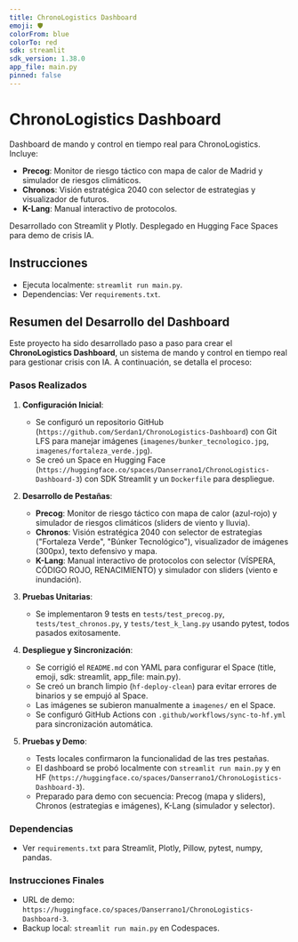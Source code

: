 ```yaml
---
title: ChronoLogistics Dashboard
emoji: 🛡️
colorFrom: blue
colorTo: red
sdk: streamlit
sdk_version: 1.38.0
app_file: main.py
pinned: false
---
```


# ChronoLogistics Dashboard

Dashboard de mando y control en tiempo real para ChronoLogistics. Incluye:
- **Precog**: Monitor de riesgo táctico con mapa de calor de Madrid y simulador de riesgos climáticos.
- **Chronos**: Visión estratégica 2040 con selector de estrategias y visualizador de futuros.
- **K-Lang**: Manual interactivo de protocolos.

Desarrollado con Streamlit y Plotly. Desplegado en Hugging Face Spaces para demo de crisis IA.

## Instrucciones
- Ejecuta localmente: `streamlit run main.py`.
- Dependencias: Ver `requirements.txt`.

## Resumen del Desarrollo del Dashboard

Este proyecto ha sido desarrollado paso a paso para crear el **ChronoLogistics Dashboard**, un sistema de mando y control en tiempo real para gestionar crisis con IA. A continuación, se detalla el proceso:

### Pasos Realizados
1. **Configuración Inicial**:
   - Se configuró un repositorio GitHub (`https://github.com/Serdan1/ChronoLogistics-Dashboard`) con Git LFS para manejar imágenes (`imagenes/bunker_tecnologico.jpg`, `imagenes/fortaleza_verde.jpg`).
   - Se creó un Space en Hugging Face (`https://huggingface.co/spaces/Danserrano1/ChronoLogistics-Dashboard-3`) con SDK Streamlit y un `Dockerfile` para despliegue.

2. **Desarrollo de Pestañas**:
   - **Precog**: Monitor de riesgo táctico con mapa de calor (azul-rojo) y simulador de riesgos climáticos (sliders de viento y lluvia).
   - **Chronos**: Visión estratégica 2040 con selector de estrategias ("Fortaleza Verde", "Búnker Tecnológico"), visualizador de imágenes (300px), texto defensivo y mapa.
   - **K-Lang**: Manual interactivo de protocolos con selector (VÍSPERA, CÓDIGO ROJO, RENACIMIENTO) y simulador con sliders (viento e inundación).

3. **Pruebas Unitarias**:
   - Se implementaron 9 tests en `tests/test_precog.py`, `tests/test_chronos.py`, y `tests/test_k_lang.py` usando pytest, todos pasados exitosamente.

4. **Despliegue y Sincronización**:
   - Se corrigió el `README.md` con YAML para configurar el Space (title, emoji, sdk: streamlit, app_file: main.py).
   - Se creó un branch limpio (`hf-deploy-clean`) para evitar errores de binarios y se empujó al Space.
   - Las imágenes se subieron manualmente a `imagenes/` en el Space.
   - Se configuró GitHub Actions con `.github/workflows/sync-to-hf.yml` para sincronización automática.

5. **Pruebas y Demo**:
   - Tests locales confirmaron la funcionalidad de las tres pestañas.
   - El dashboard se probó localmente con `streamlit run main.py` y en HF (`https://huggingface.co/spaces/Danserrano1/ChronoLogistics-Dashboard-3`).
   - Preparado para demo con secuencia: Precog (mapa y sliders), Chronos (estrategias e imágenes), K-Lang (simulador y selector).

### Dependencias
- Ver `requirements.txt` para Streamlit, Plotly, Pillow, pytest, numpy, pandas.

### Instrucciones Finales
- URL de demo: `https://huggingface.co/spaces/Danserrano1/ChronoLogistics-Dashboard-3`.
- Backup local: `streamlit run main.py` en Codespaces.

